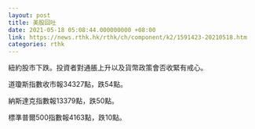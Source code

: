 ```yaml
---
layout: post
title: 美股回吐
date: 2021-05-18 05:08:44.000000000 +08:00
link: https://news.rthk.hk/rthk/ch/component/k2/1591423-20210518.htm
categories: rthk
---
```


紐約股市下跌。投資者對通脹上升以及貨幣政策會否收緊有戒心。

道瓊斯指數收市報34327點，跌54點。

納斯達克指數報13379點，跌50點。

標準普爾500指數報4163點，跌10點。

